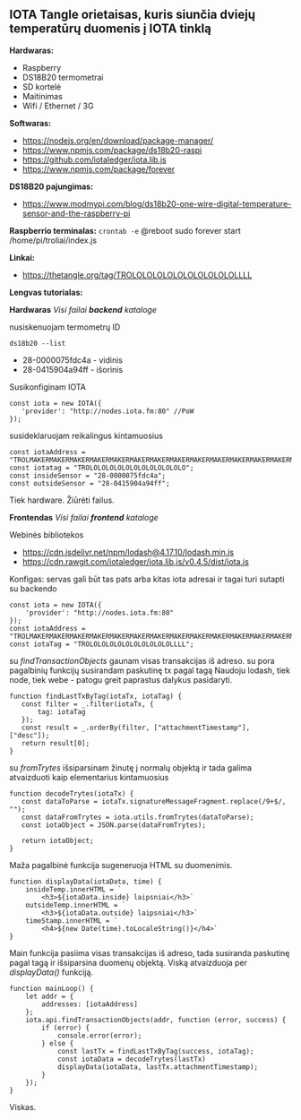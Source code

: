## IOTA Tangle orietaisas, kuris siunčia dviejų temperatūrų duomenis į IOTA tinklą

**Hardwaras:**
- Raspberry
- DS18B20 termometrai
- SD kortelė
- Maitinimas
- Wifi / Ethernet / 3G

**Softwaras:**
- https://nodejs.org/en/download/package-manager/
- https://www.npmjs.com/package/ds18b20-raspi
- https://github.com/iotaledger/iota.lib.js
- https://www.npmjs.com/package/forever


**DS18B20 pajungimas:**
- https://www.modmypi.com/blog/ds18b20-one-wire-digital-temperature-sensor-and-the-raspberry-pi


**Raspberrio terminalas:**
`crontab -e`
@reboot sudo forever start /home/pi/troliai/index.js

**Linkai:**
- https://thetangle.org/tag/TROLOLOLOLOLOLOLOLOLOLOLLLL

**Lengvas tutorialas:**

**Hardwaras**
*Visi failai **backend** kataloge*

nusiskenuojam termometrų ID

`ds18b20 --list`

- 28-0000075fdc4a - vidinis
- 28-0415904a94ff - išorinis

Susikonfiginam IOTA
```
const iota = new IOTA({
   'provider': "http://nodes.iota.fm:80" //PoW
});
```
susideklaruojam reikalingus kintamuosius
```
const iotaAddress = "TROLMAKERMAKERMAKERMAKERMAKERMAKERMAKERMAKERMAKERMAKERMAKERMAKERMAKERMAKERMAKERRR";
const iotatag = "TROLOLOLOLOLOLOLOLOLOLOLOLO";
const insideSensor = "28-0000075fdc4a";
const outsideSensor = "28-0415904a94ff";
```
Tiek hardware. Žiūrėti failus.

**Frontendas**
*Visi failai **frontend** kataloge*

Webinės bibliotekos
- https://cdn.jsdelivr.net/npm/lodash@4.17.10/lodash.min.js
- https://cdn.rawgit.com/iotaledger/iota.lib.js/v0.4.5/dist/iota.js

Konfigas:
servas gali būt tas pats arba kitas
iota adresai ir tagai turi sutapti su backendo
```
const iota = new IOTA({
    'provider': "http://nodes.iota.fm:80"
});
const iotaAddress = "TROLMAKERMAKERMAKERMAKERMAKERMAKERMAKERMAKERMAKERMAKERMAKERMAKERMAKERMAKERMAKERRR";
const iotaTag = "TROLOLOLOLOLOLOLOLOLOLOLLLL";
```

su _findTransactionObjects_ gaunam visas transakcijas iš adreso.
su pora pagalbinių funkcijų susirandam paskutinę tx pagal tagą
Naudoju lodash, tiek node, tiek webe - patogu greit paprastus dalykus pasidaryti.
```
function findLastTxByTag(iotaTx, iotaTag) {
   const filter = _.filter(iotaTx, {
       tag: iotaTag
   });
   const result = _.orderBy(filter, ["attachmentTimestamp"], ["desc"]);
   return result[0];
}
```

su _fromTrytes_ išsiparsinam žinutę į normalų objektą ir tada galima atvaizduoti kaip elementarius kintamuosius
```
function decodeTrytes(iotaTx) {
   const dataToParse = iotaTx.signatureMessageFragment.replace(/9+$/, "");
   const dataFromTrytes = iota.utils.fromTrytes(dataToParse);
   const iotaObject = JSON.parse(dataFromTrytes);

   return iotaObject;
}
```

Maža pagalbinė funkcija sugeneruoja HTML su duomenimis.
```
function displayData(iotaData, time) {
    insideTemp.innerHTML = `
        <h3>${iotaData.inside} laipsniai</h3>`
    outsideTemp.innerHTML = `
        <h3>${iotaData.outside} laipsniai</h3>`
    timeStamp.innerHTML = `
        <h4>${new Date(time).toLocaleString()}</h4>`
}
```

Main funkcija pasiima visas transakcijas iš adreso, tada susiranda paskutinę pagal tagą ir išsiparsina duomenų objektą. Viską atvaizduoja per _displayData()_ funkciją.
```
function mainLoop() {
    let addr = {
        addresses: [iotaAddress]
    };
    iota.api.findTransactionObjects(addr, function (error, success) {
        if (error) {
            console.error(error);
        } else {
            const lastTx = findLastTxByTag(success, iotaTag);
            const iotaData = decodeTrytes(lastTx)
            displayData(iotaData, lastTx.attachmentTimestamp);
        }
    });
}
```



Viskas.
